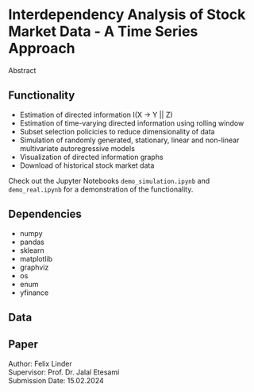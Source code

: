 # Interdependency Analysis of Stock Market Data - A Time Series Approach
Abstract

## Functionality
* Estimation of directed information I(X -> Y || Z)
* Estimation of time-varying directed information using rolling window
* Subset selection policicies to reduce dimensionality of data
* Simulation of randomly generated, stationary, linear and non-linear multivariate autoregressive models
* Visualization of directed information graphs
* Download of historical stock market data

Check out the Jupyter Notebooks `demo_simulation.ipynb` and `demo_real.ipynb` for a demonstration of the functionality.

## Dependencies
* numpy
* pandas
* sklearn
* matplotlib
* graphviz
* os
* enum
* yfinance

## Data


## Paper
Author: Felix Linder\
Supervisor: Prof. Dr. Jalal Etesami\
Submission Date: 15.02.2024
